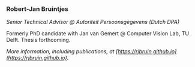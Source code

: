 ### Robert-Jan Bruintjes

*Senior Technical Advisor @ Autoriteit Persoonsgegevens (Dutch DPA)*

Formerly PhD candidate with Jan van Gemert @ Computer Vision Lab, TU Delft. Thesis forthcoming.

*More information, including publications, at [https://rjbruin.github.io](https://rjbruin.github.io).*
